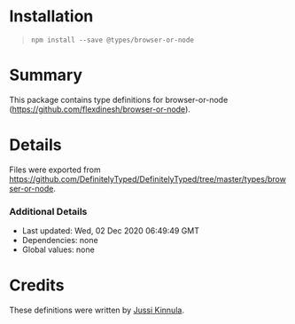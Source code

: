 # Installation
> `npm install --save @types/browser-or-node`

# Summary
This package contains type definitions for browser-or-node (https://github.com/flexdinesh/browser-or-node).

# Details
Files were exported from https://github.com/DefinitelyTyped/DefinitelyTyped/tree/master/types/browser-or-node.

### Additional Details
 * Last updated: Wed, 02 Dec 2020 06:49:49 GMT
 * Dependencies: none
 * Global values: none

# Credits
These definitions were written by [Jussi Kinnula](https://github.com/jussikinnula).
